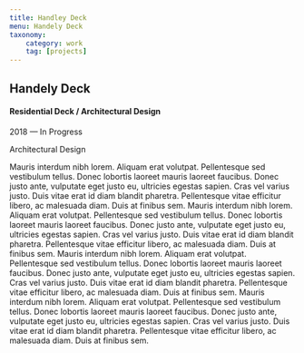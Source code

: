 ```yaml
---
title: Handley Deck
menu: Handely Deck
taxonomy:
    category: work
    tag: [projects]
---
```


## Handely Deck
#### Residential Deck / Architectural Design

<span class="textcolor">2018 — In Progress</span>

Architectural Design

Mauris interdum nibh lorem. Aliquam erat volutpat. Pellentesque sed vestibulum tellus. Donec lobortis laoreet mauris laoreet faucibus. Donec justo ante, vulputate eget justo eu, ultricies egestas sapien. Cras vel varius justo. Duis vitae erat id diam blandit pharetra. Pellentesque vitae efficitur libero, ac malesuada diam. Duis at finibus sem.
Mauris interdum nibh lorem. Aliquam erat volutpat. Pellentesque sed vestibulum tellus. Donec lobortis laoreet mauris laoreet faucibus. Donec justo ante, vulputate eget justo eu, ultricies egestas sapien. Cras vel varius justo. Duis vitae erat id diam blandit pharetra. Pellentesque vitae efficitur libero, ac malesuada diam. Duis at finibus sem.
Mauris interdum nibh lorem. Aliquam erat volutpat. Pellentesque sed vestibulum tellus. Donec lobortis laoreet mauris laoreet faucibus. Donec justo ante, vulputate eget justo eu, ultricies egestas sapien. Cras vel varius justo. Duis vitae erat id diam blandit pharetra. Pellentesque vitae efficitur libero, ac malesuada diam. Duis at finibus sem.
Mauris interdum nibh lorem. Aliquam erat volutpat. Pellentesque sed vestibulum tellus. Donec lobortis laoreet mauris laoreet faucibus. Donec justo ante, vulputate eget justo eu, ultricies egestas sapien. Cras vel varius justo. Duis vitae erat id diam blandit pharetra. Pellentesque vitae efficitur libero, ac malesuada diam. Duis at finibus sem.
